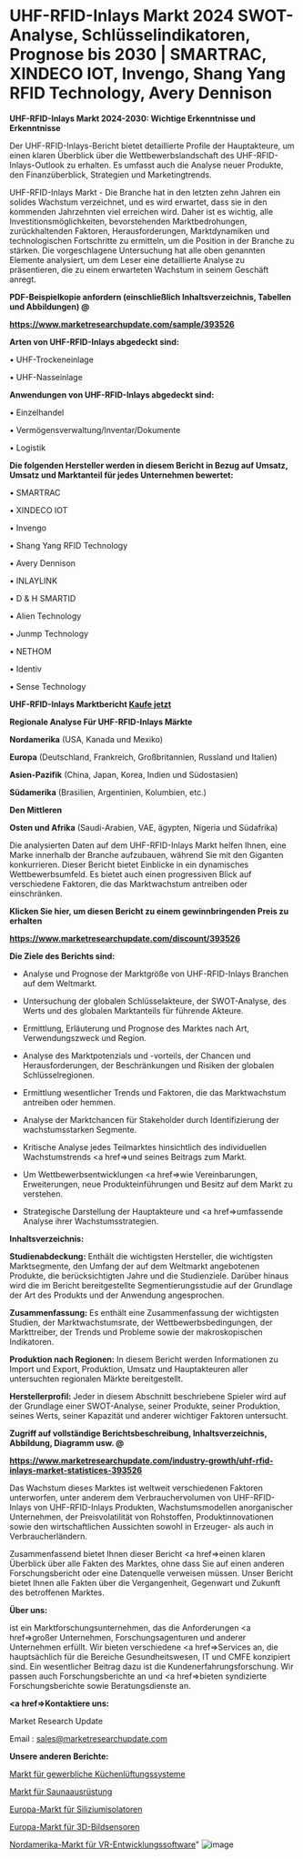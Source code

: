 # UHF-RFID-Inlays Markt 2024 SWOT-Analyse, Schlüsselindikatoren, Prognose bis 2030 | SMARTRAC, XINDECO IOT, Invengo, Shang Yang RFID Technology, Avery Dennison

<strong>UHF-RFID-Inlays Markt 2024-2030: Wichtige Erkenntnisse und Erkenntnisse</strong>

Der UHF-RFID-Inlays-Bericht bietet detaillierte Profile der Hauptakteure, um einen klaren Überblick über die Wettbewerbslandschaft des UHF-RFID-Inlays-Outlook zu erhalten. Es umfasst auch die Analyse neuer Produkte, den Finanzüberblick, Strategien und Marketingtrends.

UHF-RFID-Inlays Markt - Die Branche hat in den letzten zehn Jahren ein solides Wachstum verzeichnet, und es wird erwartet, dass sie in den kommenden Jahrzehnten viel erreichen wird. Daher ist es wichtig, alle Investitionsmöglichkeiten, bevorstehenden Marktbedrohungen, zurückhaltenden Faktoren, Herausforderungen, Marktdynamiken und technologischen Fortschritte zu ermitteln, um die Position in der Branche zu stärken. Die vorgeschlagene Untersuchung hat alle oben genannten Elemente analysiert, um dem Leser eine detaillierte Analyse zu präsentieren, die zu einem erwarteten Wachstum in seinem Geschäft anregt.



<strong><b>PDF-Beispielkopie anfordern (einschließlich Inhaltsverzeichnis, Tabellen und Abbildungen) @ </b></strong>

<strong><a href=https://www.marketresearchupdate.com/sample/393526>

<strong>https://www.marketresearchupdate.com/sample/393526</u></a></strong></strong>



<strong>Arten von UHF-RFID-Inlays abgedeckt sind:</strong>

• UHF-Trockeneinlage

• UHF-Nasseinlage



<strong>Anwendungen von UHF-RFID-Inlays abgedeckt sind:</strong>

• Einzelhandel

• Vermögensverwaltung/Inventar/Dokumente

• Logistik



<strong>Die folgenden Hersteller werden in diesem Bericht in Bezug auf Umsatz, Umsatz und Marktanteil für jedes Unternehmen bewertet:</strong>

• SMARTRAC

• XINDECO IOT

• Invengo

• Shang Yang RFID Technology

• Avery Dennison

• INLAYLINK

• D & H SMARTID

• Alien Technology

• Junmp Technology

• NETHOM

• Identiv

• Sense Technology



<strong>UHF-RFID-Inlays Marktbericht <a href=https://www.marketresearchupdate.com/buynow/393526>Kaufe jetzt</a></strong>



<strong>Regionale Analyse Für UHF-RFID-Inlays Märkte</strong>



<strong>Nordamerika</strong> (USA, Kanada und Mexiko)



<strong>Europa</strong> (Deutschland, Frankreich, Großbritannien, Russland und Italien)



<strong>Asien-Pazifik</strong> (China, Japan, Korea, Indien und Südostasien)



<strong>Südamerika</strong> (Brasilien, Argentinien, Kolumbien, etc.)



<strong>Den Mittleren</strong> 

<strong>Osten und Afrika</strong> (Saudi-Arabien, VAE, ägypten, Nigeria und Südafrika)

Die analysierten Daten auf dem UHF-RFID-Inlays Markt helfen Ihnen, eine Marke innerhalb der Branche aufzubauen, während Sie mit den Giganten konkurrieren. Dieser Bericht bietet Einblicke in ein dynamisches Wettbewerbsumfeld. Es bietet auch einen progressiven Blick auf verschiedene Faktoren, die das Marktwachstum antreiben oder einschränken.



<strong>Klicken Sie hier, um diesen Bericht zu einem gewinnbringenden Preis zu erhalten
</strong>

<strong><a href=https://www.marketresearchupdate.com/discount/393526>https://www.marketresearchupdate.com/discount/393526</b></u></strong></a>



<strong>Die Ziele des Berichts sind:</strong>

- Analyse und Prognose der Marktgröße von UHF-RFID-Inlays Branchen auf dem Weltmarkt.

- Untersuchung der globalen Schlüsselakteure, der SWOT-Analyse, des Werts und des globalen Marktanteils für führende Akteure.

- Ermittlung, Erläuterung und Prognose des Marktes nach Art, Verwendungszweck und Region.

- Analyse des Marktpotenzials und -vorteils, der Chancen und Herausforderungen, der Beschränkungen und Risiken der globalen Schlüsselregionen.

- Ermittlung wesentlicher Trends und Faktoren, die das Marktwachstum antreiben oder hemmen.

- Analyse der Marktchancen für Stakeholder durch Identifizierung der wachstumsstarken Segmente.

- Kritische Analyse jedes Teilmarktes hinsichtlich des individuellen Wachstumstrends <a href=>und</a> seines Beitrags zum Markt.

- Um Wettbewerbsentwicklungen <a href=>wie</a> Vereinbarungen, Erweiterungen, neue Produkteinführungen und Besitz auf dem Markt zu verstehen.

- Strategische Darstellung der Hauptakteure und <a href=>umfas</a>sende Analyse ihrer Wachstumsstrategien.



<strong>Inhaltsverzeichnis:</strong>



<strong>Studienabdeckung:</strong> Enthält die wichtigsten Hersteller, die wichtigsten Marktsegmente, den Umfang der auf dem Weltmarkt angebotenen Produkte, die berücksichtigten Jahre und die Studienziele. Darüber hinaus wird die im Bericht bereitgestellte Segmentierungsstudie auf der Grundlage der Art des Produkts und der Anwendung angesprochen.



<strong>Zusammenfassung:</strong> Es enthält eine Zusammenfassung der wichtigsten Studien, der Marktwachstumsrate, der Wettbewerbsbedingungen, der Markttreiber, der Trends und Probleme sowie der makroskopischen Indikatoren.



<strong>Produktion nach Regionen:</strong> In diesem Bericht werden Informationen zu Import und Export, Produktion, Umsatz und Hauptakteuren aller untersuchten regionalen Märkte bereitgestellt.



<strong>Herstellerprofil:</strong> Jeder in diesem Abschnitt beschriebene Spieler wird auf der Grundlage einer SWOT-Analyse, seiner Produkte, seiner Produktion, seines Werts, seiner Kapazität und anderer wichtiger Faktoren untersucht.



<strong><b>Zugriff auf vollständige Berichtsbeschreibung, Inhaltsverzeichnis, Abbildung, Diagramm usw. @ </b></strong>

<strong><a href=https://www.marketresearchupdate.com/industry-growth/uhf-rfid-inlays-market-statistices-393526>https://www.marketresearchupdate.com/industry-growth/uhf-rfid-inlays-market-statistices-393526</a></strong>

Das Wachstum dieses Marktes ist weltweit verschiedenen Faktoren unterworfen, unter anderem dem Verbrauchervolumen von UHF-RFID-Inlays von UHF-RFID-Inlays Produkten, Wachstumsmodellen anorganischer Unternehmen, der Preisvolatilität von Rohstoffen, Produktinnovationen sowie den wirtschaftlichen Aussichten sowohl in Erzeuger- als auch in Verbraucherländern.

Zusammenfassend bietet Ihnen dieser Bericht <a href=>einen</a> klaren Überblick über alle Fakten des Marktes, ohne dass Sie auf einen anderen Forschungsbericht oder eine Datenquelle verweisen müssen. Unser Bericht bietet Ihnen alle Fakten über die Vergangenheit, Gegenwart und Zukunft des betroffenen Marktes.



<strong>Über uns:</strong>

 ist ein Marktforschungsunternehmen, das die Anforderungen <a href=>großer</a> Unternehmen, Forschungsagenturen und anderer Unternehmen erfüllt. Wir bieten verschiedene <a href=>Services</a> an, die hauptsächlich für die Bereiche Gesundheitswesen, IT und CMFE konzipiert sind. Ein wesentlicher Beitrag dazu ist die Kundenerfahrungsforschung. Wir passen auch Forschungsberichte an und <a href=>bieten</a> syndizierte Forschungsberichte sowie Beratungsdienste an.



<strong><a href=>Kontaktiere uns:</a></strong>

Market Research Update

Email : sales@marketresearchupdate.com



<strong>Unsere anderen Berichte:</strong>

<a href=https://www.linkedin.com/pulse/commercial-kitchen-ventilation-systems-market-has-huge>Markt für gewerbliche Küchenlüftungssysteme</a>

<a href=https://www.linkedin.com/pulse/sauna-equipment-market-outlooks-2023-size-shares-growth>Markt für Saunaausrüstung</a>

<a href=https://www.linkedin.com/pulse/europe-silicon-insulator-market-size-register-high>Europa-Markt für Siliziumisolatoren</a>

<a href=https://www.linkedin.com/pulse/europe-3d-image-sensors-market-size-incredible>Europa-Markt für 3D-Bildsensoren</a>

<a href=https://www.linkedin.com/pulse/north-america-vr-development-software-market>Nordamerika-Markt für VR-Entwicklungssoftware</a>"
![image](https://github.com/meghapanth/markettrends/assets/163847665/bc3228d2-06ae-4975-8e4d-7817badf73ae)
